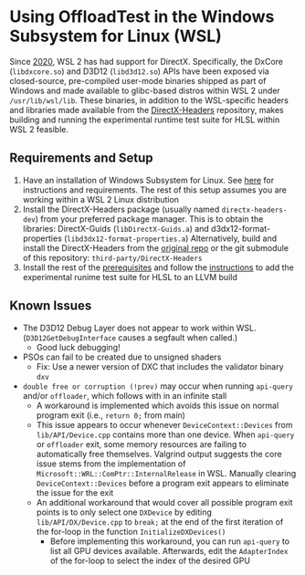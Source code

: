 # Using OffloadTest in the Windows Subsystem for Linux (WSL)

Since [2020](https://devblogs.microsoft.com/directx/directx-heart-linux/), WSL 2 has had support for DirectX.
Specifically, the DxCore (`libdxcore.so`) and D3D12 (`libd3d12.so`) APIs have been exposed via closed-source, pre-compiled user-mode binaries shipped as part of Windows and made available to glibc-based distros within WSL 2 under `/usr/lib/wsl/lib`.
These binaries, in addition to the WSL-specific headers and libraries made available from the [DirectX-Headers](https://github.com/microsoft/DirectX-Headers) repository, makes building and running the experimental runtime test suite for HLSL within WSL 2 feasible.

## Requirements and Setup

1. Have an installation of Windows Subsystem for Linux. See [here](https://learn.microsoft.com/en-us/windows/wsl/install) for instructions and requirements. The rest of this setup assumes you are working within a WSL 2 Linux distribution
1. Install the DirectX-Headers package (usually named `directx-headers-dev`) from your preferred package manager.
This is to obtain the libraries: DirectX-Guids (`libDirectX-Guids.a`) and d3dx12-format-properties (`libd3dx12-format-properties.a`)
Alternatively, build and install the DirectX-Headers from the [original repo](https://github.com/microsoft/DirectX-Headers) or the git submodule of this repository: `third-party/DirectX-Headers`
1. Install the rest of the [prerequisites](https://github.com/llvm-beanz/offload-test-suite/tree/main?tab=readme-ov-file#prerequisites) and follow the [instructions](https://github.com/llvm-beanz/offload-test-suite/tree/main?tab=readme-ov-file#adding-to-llvm-build) to add the experimental runime test suite for HLSL to an LLVM build

## Known Issues

- The D3D12 Debug Layer does not appear to work within WSL. (`D3D12GetDebugInterface` causes a segfault when called.)
  - Good luck debugging!
- PSOs can fail to be created due to unsigned shaders
  - Fix: Use a newer version of DXC that includes the validator binary `dxv`
- `double free or corruption (!prev)` may occur when running `api-query` and/or `offloader`, which follows with in an infinite stall
  - A workaround is implemented which avoids this issue on normal program exit (i.e., `return 0;` from main)
  - This issue appears to occur whenever `DeviceContext::Devices` from `lib/API/Device.cpp` contains more than one device. 
    When `api-query` or `offloader` exit, some memory resources are failing to automatically free themselves. 
    Valgrind output suggests the core issue stems from the implementation of `Microsoft::WRL::ComPtr::InternalRelease` in WSL. 
    Manually clearing `DeviceContext::Devices` before a program exit appears to eliminate the issue for the exit
  - An additional workaround that would cover all possible program exit points is to only select one `DXDevice` by editing `lib/API/DX/Device.cpp` to `break;` at the end of the first iteration of the for-loop in the function `InitializeDXDevices()`
    - Before implementing this workaround, you can run `api-query` to list all GPU devices available. Afterwards, edit the `AdapterIndex` of the for-loop to select the index of the desired GPU

